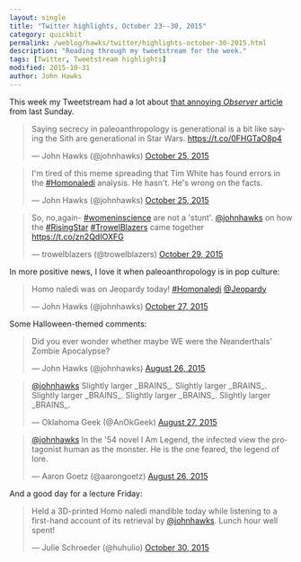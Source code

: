 ```yaml
---
layout: single
title: "Twitter highlights, October 23--30, 2015"
category: quickbit
permalink: /weblog/hawks/twitter/highlights-october-30-2015.html
description: "Reading through my tweetstream for the week."
tags: [Twitter, Tweetstream highlights]
modified: 2015-10-31
author: John Hawks
---
```


This week my Tweetstream had a lot about <a href="http://johnhawks.net/weblog/reviews/topics/ethics/sexism-paleoanthropology-observer-2015.html">that annoying <em>Observer</em> article</a> from last Sunday. 


<blockquote class="twitter-tweet" data-partner="tweetdeck"><p lang="en" dir="ltr">Saying secrecy in paleoanthropology is generational is a bit like saying the Sith are generational in Star Wars. <a href="https://t.co/0FHGTaO8p4">https://t.co/0FHGTaO8p4</a></p>&mdash; John Hawks (@johnhawks) <a href="https://twitter.com/johnhawks/status/658376822716002304">October 25, 2015</a></blockquote>
<script async src="//platform.twitter.com/widgets.js" charset="utf-8"></script>

<blockquote class="twitter-tweet" data-partner="tweetdeck"><p lang="en" dir="ltr">I&#39;m tired of this meme spreading that Tim White has found errors in the <a href="https://twitter.com/hashtag/Homonaledi?src=hash">#Homonaledi</a> analysis. He hasn&#39;t. He&#39;s wrong on the facts.</p>&mdash; John Hawks (@johnhawks) <a href="https://twitter.com/johnhawks/status/658382528240332801">October 25, 2015</a></blockquote>
<script async src="//platform.twitter.com/widgets.js" charset="utf-8"></script>

<blockquote class="twitter-tweet" data-partner="tweetdeck"><p lang="en" dir="ltr">So, no,again- <a href="https://twitter.com/hashtag/womeninscience?src=hash">#womeninscience</a> are not a &#39;stunt&#39;. <a href="https://twitter.com/johnhawks">@johnhawks</a> on how the <a href="https://twitter.com/hashtag/RisingStar?src=hash">#RisingStar</a> <a href="https://twitter.com/hashtag/TrowelBlazers?src=hash">#TrowelBlazers</a> came together <a href="https://t.co/zn2QdIOXFG">https://t.co/zn2QdIOXFG</a></p>&mdash; trowelblazers (@trowelblazers) <a href="https://twitter.com/trowelblazers/status/659779523802750976">October 29, 2015</a></blockquote>
<script async src="//platform.twitter.com/widgets.js" charset="utf-8"></script>


In more positive news, I love it when paleoanthropology is in pop culture: 

<blockquote class="twitter-tweet" data-partner="tweetdeck"><p lang="en" dir="ltr">Homo naledi was on Jeopardy today! <a href="https://twitter.com/hashtag/Homonaledi?src=hash">#Homonaledi</a> <a href="https://twitter.com/Jeopardy">@Jeopardy</a></p>&mdash; John Hawks (@johnhawks) <a href="https://twitter.com/johnhawks/status/659133616627306496">October 27, 2015</a></blockquote>
<script async src="//platform.twitter.com/widgets.js" charset="utf-8"></script>




Some Halloween-themed comments: 

<blockquote class="twitter-tweet" data-partner="tweetdeck"><p lang="en" dir="ltr">Did you ever wonder whether maybe WE were the Neanderthals&#39; Zombie Apocalypse?</p>&mdash; John Hawks (@johnhawks) <a href="https://twitter.com/johnhawks/status/636653292848840704">August 26, 2015</a></blockquote>
<script async src="//platform.twitter.com/widgets.js" charset="utf-8"></script>

<blockquote class="twitter-tweet" data-partner="tweetdeck"><p lang="en" dir="ltr"><a href="https://twitter.com/johnhawks">@johnhawks</a> Slightly larger _BRAINS_. Slightly larger _BRAINS_.&#10;Slightly larger _BRAINS_. Slightly larger _BRAINS_. Slightly larger _BRAINS_.</p>&mdash; Oklahoma Geek (@AnOkGeek) <a href="https://twitter.com/AnOkGeek/status/636916034256044032">August 27, 2015</a></blockquote>
<script async src="//platform.twitter.com/widgets.js" charset="utf-8"></script>

<blockquote class="twitter-tweet" data-partner="tweetdeck"><p lang="en" dir="ltr"><a href="https://twitter.com/johnhawks">@johnhawks</a> In the &#39;54 novel I Am Legend, the infected view the protagonist human as the monster. He is the one feared, the legend of lore.</p>&mdash; Aaron Goetz (@aarongoetz) <a href="https://twitter.com/aarongoetz/status/636658401511018496">August 26, 2015</a></blockquote>
<script async src="//platform.twitter.com/widgets.js" charset="utf-8"></script>


And a good day for a lecture Friday: 

<blockquote class="twitter-tweet" data-partner="tweetdeck"><p lang="en" dir="ltr">Held a 3D-printed Homo naledi mandible today while listening to a first-hand account of its retrieval by <a href="https://twitter.com/johnhawks">@johnhawks</a>. Lunch hour well spent!</p>&mdash; Julie Schroeder (@huhulio) <a href="https://twitter.com/huhulio/status/660168240614756352">October 30, 2015</a></blockquote>
<script async src="//platform.twitter.com/widgets.js" charset="utf-8"></script>





